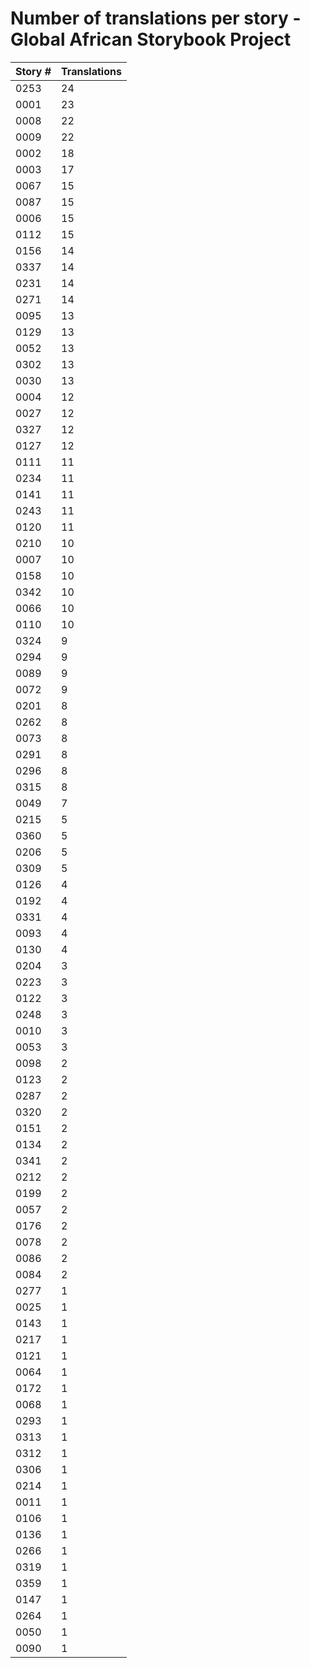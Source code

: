 # Number of translations per story - Global African Storybook Project

Story # | Translations
------- | ------------
0253 | 24
0001 | 23
0008 | 22
0009 | 22
0002 | 18
0003 | 17
0067 | 15
0087 | 15
0006 | 15
0112 | 15
0156 | 14
0337 | 14
0231 | 14
0271 | 14
0095 | 13
0129 | 13
0052 | 13
0302 | 13
0030 | 13
0004 | 12
0027 | 12
0327 | 12
0127 | 12
0111 | 11
0234 | 11
0141 | 11
0243 | 11
0120 | 11
0210 | 10
0007 | 10
0158 | 10
0342 | 10
0066 | 10
0110 | 10
0324 | 9
0294 | 9
0089 | 9
0072 | 9
0201 | 8
0262 | 8
0073 | 8
0291 | 8
0296 | 8
0315 | 8
0049 | 7
0215 | 5
0360 | 5
0206 | 5
0309 | 5
0126 | 4
0192 | 4
0331 | 4
0093 | 4
0130 | 4
0204 | 3
0223 | 3
0122 | 3
0248 | 3
0010 | 3
0053 | 3
0098 | 2
0123 | 2
0287 | 2
0320 | 2
0151 | 2
0134 | 2
0341 | 2
0212 | 2
0199 | 2
0057 | 2
0176 | 2
0078 | 2
0086 | 2
0084 | 2
0277 | 1
0025 | 1
0143 | 1
0217 | 1
0121 | 1
0064 | 1
0172 | 1
0068 | 1
0293 | 1
0313 | 1
0312 | 1
0306 | 1
0214 | 1
0011 | 1
0106 | 1
0136 | 1
0266 | 1
0319 | 1
0359 | 1
0147 | 1
0264 | 1
0050 | 1
0090 | 1
